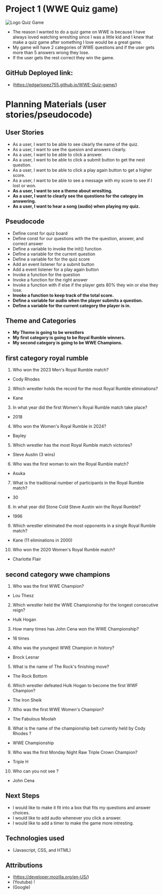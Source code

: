 # Project 1 (WWE Quiz game)

![Logo](https://upload.wikimedia.org/wikipedia/commons/c/c4/WWE_official_logo.svg) Quiz Game


- The reason I wanted to do a quiz game on WWE is because I have always loved watching wreslting since I was a little kid and I knew that make a quiz game after something I love would be a great game.
- My game will have 2 categories of WWE questions and if the user gets more than 5 answers wrong they lose.
- If the user gets the rest correct they win the game.


## GitHub Deployed link:
- (https://edgarlopez755.github.io/WWE-Quiz-game/)

# Planning Materials (user stories/pseudocode)





## User Stories
- As a user, I want to be able to see clearly the name of the quiz.
- As a user, I want to see the quesion and answers clearly.
- As a user, I want to be able to click a answer.
- As a user, I want to be able to click a submit button to get the nest question.
- As a user, I want to be able to click a play again button to get a higher score.
- As a user, I want to be able to see a message with my score to see if I lost or won.
- __As a user, I want to see a theme about wreslting.__
- __As a user, I want to clearly see the questions for the categoy im answering.__
- __As a user, I want to hear a song (audio) when playing my quiz.__


## Pseudocode

- Define const for quiz board 
- Define const for our questions with the the question, answer, and correct answer
- Define a variable to invoke the init() function
- Define a variable for the current question
- Define a variable for for the quiz score 
- Add an event listener for a submit button 
- Add a event listener for a play again button
- Invoke a function for the question 
- Invoke a function for the right answer
- Invoke a function with if else if the player gets 80% they win or else they lose.
- __Invoke a function to keep track of the total score.__
- __Define a variable for audio when the player submits a question.__
- __Define a variable for the current category the player is in.__





## Theme and Categories

- __My Theme is going to be wrestlers__
- __My first category is going to be Royal Rumble winners.__
- __My second category is going to be WWE Champions.__




## first category royal rumble

1. Who won the 2023 Men's Royal Rumble match?
- Cody Rhodes

2. Which wrestler holds the record for the most Royal Rumble eliminations?
- Kane

3. In what year did the first Women's Royal Rumble match take place?
- 2018

4. Who won the Women's Royal Rumble in 2024?
- Bayley
5. Which wrestler has the most Royal Rumble match victories?
- Steve Austin (3 wins)

6. Who was the first woman to win the Royal Rumble match?
- Asuka

7. What is the traditional number of participants in the Royal Rumble match?
- 30

8. In what year did Stone Cold Steve Austin win the Royal Rumble?
- 1996

9. Which wrestler eliminated the most opponents in a single Royal Rumble match?
- Kane (11 eliminations in 2000)

10. Who won the 2020 Women's Royal Rumble match?
- Charlotte Flair




## second category wwe champions 



1. Who was the first WWE Champion?
- Lou Thesz

2. Which wrestler held the WWE Championship for the longest consecutive reign?
- Hulk Hogan

3. How many times has John Cena won the WWE Championship?
- 16 times

4. Who was the youngest WWE Champion in history?
- Brock Lesnar


5. What is the name of The Rock's finishing move?
- The Rock Bottom

6. Which wrestler defeated Hulk Hogan to become the first WWF Champion?
- The Iron Sheik

7. Who was the first WWE Women's Champion?
- The Fabulous Moolah

8. What is the name of the championship belt currently held by Cody Rhodes ?
- WWE Championship

9. Who was the first Monday Night Raw Triple Crown Champion?
- Triple H

10. Who can you not see ?

- John Cena

## Next Steps

- I would like to make it fit into a box that fits my questions and answer choices.
- I would like to add audio whenever you click a answer.
- I would like to add a timer to make the game more intresting.



## Technologies used 
- (Javascript, CSS, and HTML)



## Attributions 
- (https://developer.mozilla.org/en-US/)
- (Youtube) !
- (Google)
